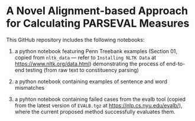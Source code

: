# A Novel Alignment-based Approach for Calculating PARSEVAL Measures

This GitHub repository includes the following notebooks: 

1. a python notebook featuring Penn Treebank examples (Section 01, copied from `nltk_data` — refer to `Installing NLTK Data` at https://www.nltk.org/data.html) demonstrating the process of end-to-end testing (from raw text to constituency parsing)

2. a python notebook containing examples of sentence and word mismatches 

3. a pyhton notebook containing failed cases from the evalb tool (copied from the latest version of `EVALB.tgz` at https://nlp.cs.nyu.edu/evalb/), where the current proposed method successfully evaluates them. 
